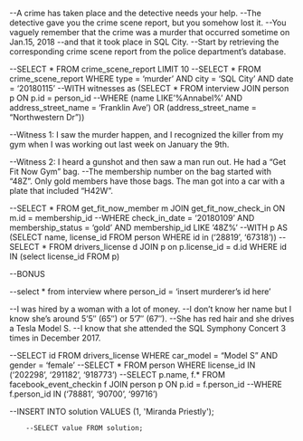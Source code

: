 ﻿--A crime has taken place and the detective needs your help.
--The detective gave you the crime scene report, but you somehow lost it.
--You vaguely remember that the crime was a ​murder​ that occurred sometime on ​Jan.15, 2018​
--and that it took place in ​SQL City​.
--Start by retrieving the corresponding crime scene report from the police department’s database.

--SELECT * FROM crime_scene_report LIMIT 10 
--SELECT * FROM crime_scene_report WHERE type = ‘murder’ AND city = ‘SQL City’ AND date = ‘20180115’
--WITH witnesses as (SELECT * FROM interview JOIN person p ON p.id = person_id
--WHERE (name LIKE’%Annabel%’ AND address_street_name = ‘Franklin Ave’) OR  (address_street_name = “Northwestern Dr”))

--Witness 1: I saw the murder happen, and I recognized the killer from my gym when I was working out last week on January the 9th.

--Witness 2: I heard a gunshot and then saw a man run out. He had a “Get Fit Now Gym” bag.
--The membership number on the bag started with “48Z”. Only gold members have those bags. The man got into a car with a plate that included “H42W”.

--SELECT * FROM get_fit_now_member m JOIN get_fit_now_check_in ON m.id = membership_id
--WHERE check_in_date = ‘20180109’ AND membership_status = ‘gold’ AND membership_id LIKE ’48Z%’
--WITH p AS (SELECT name, license_id FROM person WHERE id in (‘28819’, ‘67318’)) 
--SELECT  * FROM drivers_license d JOIN p on p.license_id = d.id WHERE id IN (select license_id FROM p)

--BONUS

--select * from interview where person_id = ‘insert murderer’s id here’

--I was hired by a woman with a lot of money. 
--I don’t know her name but I know she’s around 5’5″ (65″) or 5’7″ (67″). 
--She has red hair and she drives a Tesla Model S. 
--I know that she attended the SQL Symphony Concert 3 times in December 2017. 

--SELECT id FROM drivers_license WHERE car_model = “Model S” AND gender = ‘female’
--SELECT * FROM person WHERE license_id IN (‘202298’, ‘291182’, ‘918773’)
--SELECT p.name, f.* FROM facebook_event_checkin f JOIN person p ON p.id = f.person_id
--WHERE f.person_id IN (‘78881’, ‘90700’, ‘99716’)

--INSERT INTO solution VALUES (1, 'Miranda Priestly');
        
        --SELECT value FROM solution;